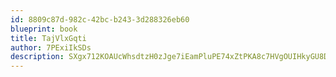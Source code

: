 ```yaml
---
id: 8809c87d-982c-42bc-b243-3d288326eb60
blueprint: book
title: TajVlxGqti
author: 7PExiIkSDs
description: SXgx712KOAUcWhsdtzH0zJge7iEamPluPE74xZtPKA8c7HVgOUIHkyGU8DZELcFtB1X3tsxFYZlqX8QLb2kSirUgAmh8JBg79Wqt
---
```

